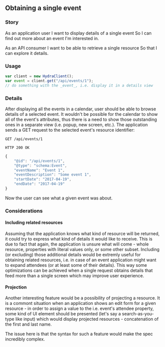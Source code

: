 ## Obtaining a single event

### Story
As an application user
I want to display details of a single event
So I can find out more about an event I'm interested in.

As an API consumer
I want to be able to retrieve a single resource
So that I can explore it details.

### Usage
```javascript
var client = new HydraClient();
var event = client.get("/api/events/1");
// do something with the _event_, i.e. display it in a details view
```

### Details
After displaying all the events in a calendar, user should be able to browse details of a selected event.
It wouldn't be possible for the calendar to show all of the event's attributes,
thus there is a need to show those outstanding ones in a separate view (i.e. popup, new screen, etc.).
The application sends a GET request to the selected event's resource identifier:

```
GET /api/events/1

HTTP 200 OK
```
```javascript
{
    "@id": "/api/events/1",
    "@type": "schema:Event",
    "eventName": "Event 1",
    "eventDescription": "Some event 1",
    "startDate": "2017-04-19",
    "endDate": "2017-04-19"
}
```

Now the user can see what a given event was about.

### Considerations

#### Including related resources
Assuming that the application knows what kind of resource will be returned,
it could try to express what kind of details it would like to receive.
This is due to fact that again, the application is unsure what will come -
whole resource, properties with literal values only, or some other subset.
Including (or excluding) those additional details would be extremly useful
for obtaining related resources, i.e. in case of an event application might
want to expand attendees (or at least some of their details).
This way some optimizations can be achieved when a single request obtains 
details that feed more than a single screen which may improve user experience.

#### Projection
Another interesting feature would be a possibility of projecting a resource.
It is a commont situation when an application shows an edit form for
a given resource - in order to assign a value to the i.e. event's attendee property, some kind of 
UI element should be presented (let's say a search-as-you-type like input)
which would display projected resources - concatenation of the first and last name.

The issue here is that the syntax for such a feature would make the spec 
incredibly complex.